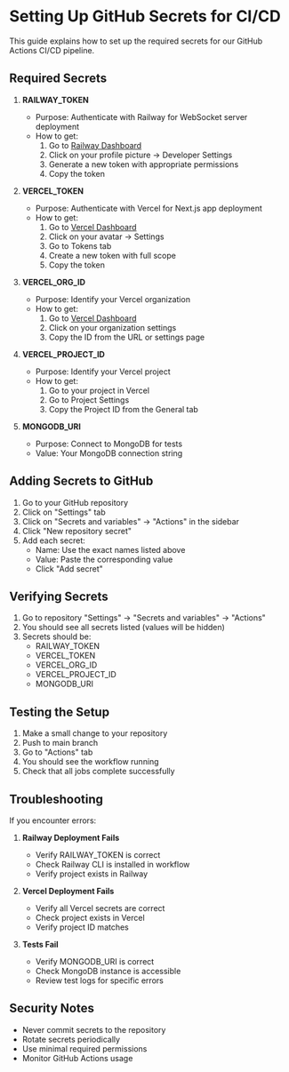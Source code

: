 # Setting Up GitHub Secrets for CI/CD

This guide explains how to set up the required secrets for our GitHub Actions CI/CD pipeline.

## Required Secrets

1. **RAILWAY_TOKEN**
   - Purpose: Authenticate with Railway for WebSocket server deployment
   - How to get:
     1. Go to [Railway Dashboard](https://railway.app/dashboard)
     2. Click on your profile picture → Developer Settings
     3. Generate a new token with appropriate permissions
     4. Copy the token

2. **VERCEL_TOKEN**
   - Purpose: Authenticate with Vercel for Next.js app deployment
   - How to get:
     1. Go to [Vercel Dashboard](https://vercel.com/dashboard)
     2. Click on your avatar → Settings
     3. Go to Tokens tab
     4. Create a new token with full scope
     5. Copy the token

3. **VERCEL_ORG_ID**
   - Purpose: Identify your Vercel organization
   - How to get:
     1. Go to [Vercel Dashboard](https://vercel.com/dashboard)
     2. Click on your organization settings
     3. Copy the ID from the URL or settings page

4. **VERCEL_PROJECT_ID**
   - Purpose: Identify your Vercel project
   - How to get:
     1. Go to your project in Vercel
     2. Go to Project Settings
     3. Copy the Project ID from the General tab

5. **MONGODB_URI**
   - Purpose: Connect to MongoDB for tests
   - Value: Your MongoDB connection string

## Adding Secrets to GitHub

1. Go to your GitHub repository
2. Click on "Settings" tab
3. Click on "Secrets and variables" → "Actions" in the sidebar
4. Click "New repository secret"
5. Add each secret:
   - Name: Use the exact names listed above
   - Value: Paste the corresponding value
   - Click "Add secret"

## Verifying Secrets

1. Go to repository "Settings" → "Secrets and variables" → "Actions"
2. You should see all secrets listed (values will be hidden)
3. Secrets should be:
   - RAILWAY_TOKEN
   - VERCEL_TOKEN
   - VERCEL_ORG_ID
   - VERCEL_PROJECT_ID
   - MONGODB_URI

## Testing the Setup

1. Make a small change to your repository
2. Push to main branch
3. Go to "Actions" tab
4. You should see the workflow running
5. Check that all jobs complete successfully

## Troubleshooting

If you encounter errors:

1. **Railway Deployment Fails**
   - Verify RAILWAY_TOKEN is correct
   - Check Railway CLI is installed in workflow
   - Verify project exists in Railway

2. **Vercel Deployment Fails**
   - Verify all Vercel secrets are correct
   - Check project exists in Vercel
   - Verify project ID matches

3. **Tests Fail**
   - Verify MONGODB_URI is correct
   - Check MongoDB instance is accessible
   - Review test logs for specific errors

## Security Notes

- Never commit secrets to the repository
- Rotate secrets periodically
- Use minimal required permissions
- Monitor GitHub Actions usage 